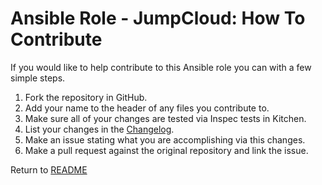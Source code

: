 Ansible Role - JumpCloud: How To Contribute
=============================================
If you would like to help contribute to this Ansible role you can with a few simple steps.

1. Fork the repository in GitHub.
2. Add your name to the header of any files you contribute to.
3. Make sure all of your changes are tested via Inspec tests in Kitchen.
4. List your changes in the [Changelog](CHANGELOG.md).
5. Make an issue stating what you are accomplishing via this changes.
6. Make a pull request against the original repository and link the issue.

Return to [README](README.md)
